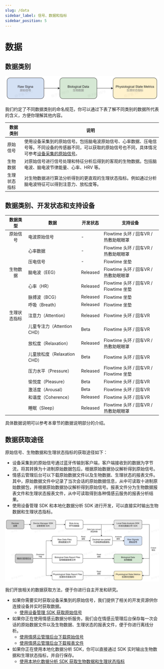 ```yaml
---
slug: /data
sidebar_label: 信号、数据和指标
sidebar_position: 5
---
```


# 数据

## 数据类别

![数据类别](./image/data-category.jpg)

我们约定了不同数据类别的命名规范，你可以通过下表了解不同类别的数据所代表的含义，方便你理解其他内容。

| 数据类别 | 说明 |
|----------|----|
| 原始信号 | 使用设备采集到的原始信号。包括脑电波原始信号、心率数据、压电信号等。不同设备的传感器不同，可以获取的原始信号也不同，具体情况可参考[设备采集的原始信号](./data/data-format/raw-signals#raw-signals-of-devices)。 |
| 生物数据 | 对原始信号进行信号处理和特征分析后得到的客观的生物数据。包括脑电波、脑电波节律能量、心率、HRV 等。 |
| 生理状态指标 | 对生物数据进行算法分析得到的更直观的生理状态指标。例如通过分析脑电波特征可以得到注意力、放松度等。 |

## 数据类别、开发状态和支持设备

| 数据类型 | 数据  | 开发状态 | 支持设备 |
|:----------:|----------|----------|----|
| 原始信号 | 电波原始信号               | -        | Flowtime 头环 / 回车VR / 热敷助眠眼罩          |
|          | 心率数据                   | -        | Flowtime 头环 / 回车VR / 热敷助眠眼罩          |
|          | 压电信号                   | -        | Flowtime 坐垫                                  |
| 生物数据 | 脑电波（EEG）                | Released | Flowtime 头环 / 回车VR / 热敷助眠眼罩  |
|          | 心率（HR）                   | Released | Flowtime 头环 / 回车VR / Flowtime 坐垫 |
|          | 脉搏波（BCG）                | Released | Flowtime 坐垫                                  |
|          | 呼吸（Breath）               | Released | Flowtime 坐垫                                  |
| 生理状态指标 | 注意力（Attention）          | Released | Flowtime 头环 / 回车VR                 |
|          | 儿童专注力（Attention CHD）  | Beta     | Flowtime 头环 / 回车VR                 |
|          | 放松度（Relaxation）         | Released | Flowtime 头环 / 回车VR / 热敷助眠眼罩  |
|          | 儿童放松度（Relaxation CHD） | Beta     | Flowtime 头环 / 回车VR                 |
|          | 压力水平（Pressure）         | Released | Flowtime 头环 / 回车VR / Flowtime 坐垫 |
|          | 愉悦度（Pleasure）           | Beta     | Flowtime 头环 / 回车VR                 |
|          | 激活度（Arousal）            | Beta     | Flowtime 头环 / 回车VR                 |
|          | 和谐度（Coherence）          | Released | Flowtime 头环 / 回车VR                 |
|          | 睡眠（Sleep）                | Released | Flowtime 头环 / 回车VR / 热敷助眠眼罩  |

具体数据说明可以参考本章节的数据说明部分的介绍。

## 数据获取途径

原始信号、生物数据和生理状态指标的获取途径如下：

- 设备采集到的原始信号通过蓝牙传输到客户端，客户端接收到的数据为字节流，将其转换为十进制原始数据包后，根据原始数据协议解析得到原始信号。
- 情感云管理后台可以下载原始数据文件以及生物数据、生理状态的报表文件。其中，原始数据文件中记录了当次会话的原始数据信息，从中可读取十进制原始数据包，并根据原始数据协议解析得到原始信号。报表文件分为生物数据报表文件和生理状态报表文件，从中可读取得到各种情感云服务的报表分析结果。
- 使用设备管理 SDK 和本地化数据分析 SDK 进行开发，可以直接实时输出生物数据和生理状态指标。

![数据获取途径](./image/ways-to-get-data.jpg)

我们开放相关的数据获取方法，便于你进行自主开发和研究。

- 如果你需要实时获取设备采集到的原始信号，我们提供了相关的开发资源供你连接设备并实时获取数据。
  - [使用设备管理 SDK 获取原始信号](./data/get-data/get-raw-signals#from-device-manager-sdk)
- 如果你正在使用情感云数据分析服务，我们会在情感云管理后台保存每一次会话的原始数据文件以及生物数据、生理状态的报表文件，便于你进行离线分析。
  - [使用情感云管理后台下载原始信号](./data/get-data/get-raw-signals#from-affective-cloud-manager-backstage)
  - [使用情感云管理后台下载报表文件](./data/get-data/get-biological-data-and-physiological-state-metrics#from-affective-cloud-manager-backstage)
- 如果你正在使用本地化数据分析 SDK，你可以直接通过 SDK 实时输出生物数据和生理状态指标，并自行保存。
  - [使用本地化数据分析 SDK 获取生物数据和生理状态指标](./data/get-data/get-biological-data-and-physiological-state-metrics#from-local-data-analysis-sdk)
